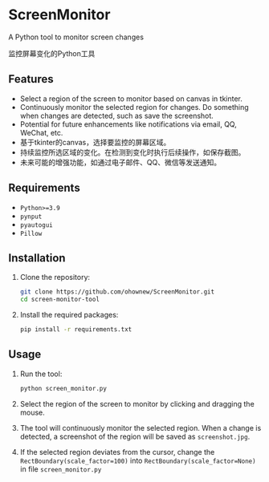 # ScreenMonitor

A Python tool to monitor screen changes

监控屏幕变化的Python工具

## Features
- Select a region of the screen to monitor based on canvas in tkinter.
- Continuously monitor the selected region for changes. Do something when changes are detected, such as save the screenshot.
- Potential for future enhancements like notifications via email, QQ, WeChat, etc.
- 基于tkinter的canvas，选择要监控的屏幕区域。
- 持续监控所选区域的变化。在检测到变化时执行后续操作，如保存截图。
- 未来可能的增强功能，如通过电子邮件、QQ、微信等发送通知。

## Requirements
- `Python>=3.9`
- `pynput`
- `pyautogui`
- `Pillow`

## Installation
1. Clone the repository:
    ```sh
    git clone https://github.com/ohownew/ScreenMonitor.git
    cd screen-monitor-tool
    ```
2. Install the required packages:
    ```sh
    pip install -r requirements.txt
    ```

## Usage
1. Run the tool:
    ```sh
    python screen_monitor.py
    ```

2. Select the region of the screen to monitor by clicking and dragging the mouse.

3. The tool will continuously monitor the selected region. When a change is detected, a screenshot of the region will be saved as `screenshot.jpg`.

4. If the selected region deviates from the cursor, change the `RectBoundary(scale_factor=100)` into `RectBoundary(scale_factor=None)` in file `screen_monitor.py`
